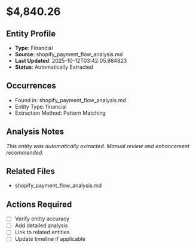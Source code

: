 # $4,840.26

## Entity Profile
- **Type**: Financial
- **Source**: shopify_payment_flow_analysis.md
- **Last Updated**: 2025-10-12T03:42:05.984823
- **Status**: Automatically Extracted

## Occurrences
- Found in: shopify_payment_flow_analysis.md
- Entity Type: financial
- Extraction Method: Pattern Matching

## Analysis Notes
*This entity was automatically extracted. Manual review and enhancement recommended.*

## Related Files
- shopify_payment_flow_analysis.md

## Actions Required
- [ ] Verify entity accuracy
- [ ] Add detailed analysis
- [ ] Link to related entities
- [ ] Update timeline if applicable
